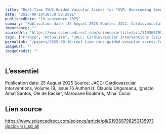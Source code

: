 ```yaml
---
title: "Real-Time IVUS-Guided Vascular Access for TAVR: Overcoming Severe Calcifications With Precision Imaging"
date: "2025-09-10T10:38:59.269Z"
publishedDate: "10 septembre 2025"
summary: "Publication date: 25 August 2025 Source: JACC: Cardiovascular Interventions, Volume 18, Issue 16 Author(s): Claudiu Ungureanu, Ignacio Amat Santos, Ole de Backer, Marouane Boukhris, Mihai Cocoi"
importance: ""
sourceUrl: "https://www.sciencedirect.com/science/article/pii/S1936879825013597?dgcid=rss_sd_all"
tags: ["France", "Actualité", "JACC: Cardiovascular Interventions (ScienceDirect)"]
permalink: "/papers/2025-09-10-real-time-ivus-guided-vascular-access-for-tavr-overcoming-severe-calcifications-with-precision-imaging"
imageUrl: ""
imageCredit: ""
---
```


## L’essentiel

Publication date: 25 August 2025 Source: JACC: Cardiovascular Interventions, Volume 18, Issue 16 Author(s): Claudiu Ungureanu, Ignacio Amat Santos, Ole de Backer, Marouane Boukhris, Mihai Cocoi

## Lien source

https://www.sciencedirect.com/science/article/pii/S1936879825013597?dgcid=rss_sd_all
